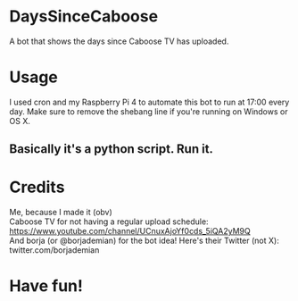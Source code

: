 # DaysSinceCaboose
A bot that shows the days since Caboose TV has uploaded.
# Usage
I used cron and my Raspberry Pi 4 to automate this bot to run at 17:00 every day.
Make sure to remove the shebang line if you're running on Windows or OS X.
## Basically it's a python script. Run it.
# Credits
Me, because I made it (obv)<br>
Caboose TV for not having a regular upload schedule: https://www.youtube.com/channel/UCnuxAjoYf0cds_5iQA2yM9Q<br>
And borja (or @borjademian) for the bot idea! Here's their Twitter (not X): twitter.com/borjademian
# Have fun!
